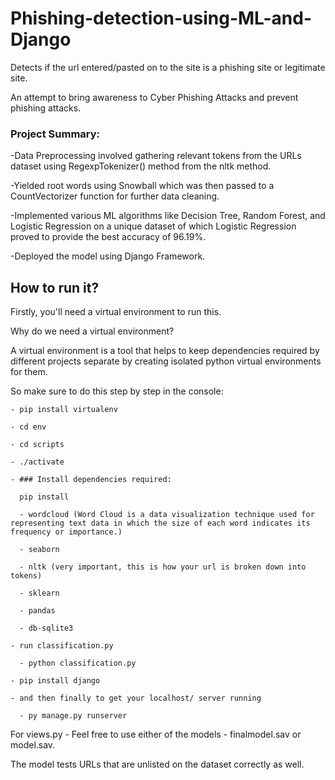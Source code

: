 # Phishing-detection-using-ML-and-Django


Detects if the url entered/pasted on to the site is a phishing site or legitimate site. 

An attempt to bring awareness to Cyber Phishing Attacks and prevent phishing attacks. 

### Project Summary: 

  -Data Preprocessing involved gathering relevant tokens from the URLs dataset using RegexpTokenizer() method from the nltk method.
  
  -Yielded root words using Snowball which was then passed to a CountVectorizer function for further data cleaning. 
  
  -Implemented various ML algorithms like Decision Tree, Random Forest, and Logistic Regression on a unique dataset of which Logistic Regression proved to provide the    best accuracy of 96.19%.
  
  -Deployed the model using Django Framework.
  
  ## How to run it?
  Firstly, you'll need a virtual environment to run this. 
  
  Why do we need a virtual environment?
  
  A virtual environment is a tool that helps to keep dependencies required by different projects separate by creating isolated python virtual environments for them. 
  
  So make sure to do this step by step in the console:
  
    - pip install virtualenv
    
    - cd env
    
    - cd scripts
    
    - ./activate
    
    - ### Install dependencies required:
    
      pip install
      
      - wordcloud (Word Cloud is a data visualization technique used for representing text data in which the size of each word indicates its frequency or importance.)
      
      - seaborn 
      
      - nltk (very important, this is how your url is broken down into tokens)
      
      - sklearn
      
      - pandas
      
      - db-sqlite3
      
    - run classification.py 
    
      - python classification.py
      
    - pip install django
    
    - and then finally to get your localhost/ server running
    
      - py manage.py runserver
      
  For views.py - Feel free to use either of the models - finalmodel.sav or model.sav.
  
  The model tests URLs that are unlisted on the dataset correctly as well. 
  
  
      

